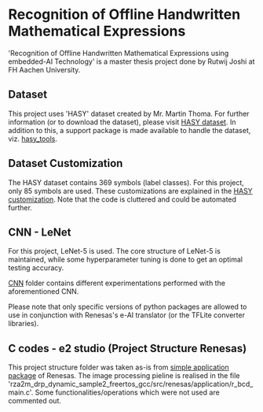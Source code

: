 # Recognition of Offline Handwritten Mathematical Expressions


'Recognition of Offline Handwritten Mathematical Expressions using embedded-AI Technology' is a master thesis project done by Rutwij Joshi at FH Aachen University. 


## Dataset

This project uses 'HASY' dataset created by Mr. Martin Thoma. For further information (or to download the dataset), please visit [HASY dataset](https://github.com/MartinThoma/HASY).
In addition to this, a support package is made available to handle the dataset, viz. [hasy_tools](https://github.com/MartinThoma/hasy_tools).


## Dataset Customization

The HASY dataset contains 369 symbols (label classes). For this project, only 85 symbols are used. These customizations are explained in the [HASY customization](https://github.com/Rutwij-Joshi/ROHME/blob/main/HASY%20Customization/hasy_customization.py).
Note that the code is cluttered and could be automated further.


## CNN - LeNet

For this project, LeNet-5 is used. The core structure of LeNet-5 is maintained, while some hyperparameter tuning is done to get an optimal testing accuracy.

[CNN](https://github.com/Rutwij-Joshi/ROHME/tree/main/CNN) folder contains different experimentations performed with the aforementioned CNN.

Please note that only specific versions of python packages are allowed to use in conjunction with Renesas's e-AI translator (or the TFLite converter libraries). 


## C codes - e2 studio (Project Structure Renesas)

This project structure folder was taken as-is from [simple application package](https://www.renesas.com/us/en/software-tool/rza2m-freertos-software-package) of Renesas. The image processing pieline is realised in the file 'rza2m_drp_dynamic_sample2_freertos_gcc/src/renesas/application/r_bcd_main.c'. Some functionalities/operations which were not used are commented out.

